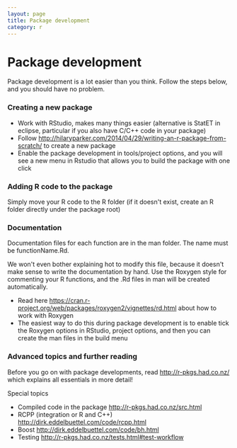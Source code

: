 ```yaml
---
layout: page
title: Package development
category: r
---
```


Package development
===

Package development is a lot easier than you think. Follow the steps below, and you should have no problem. 

### Creating a new package

* Work with RStudio, makes many things easier (alternative is StatET in eclipse, particular if you also have C/C++ code in your package)
* Follow http://hilaryparker.com/2014/04/29/writing-an-r-package-from-scratch/ to create a new package
* Enable the package development in tools/project options, and you will see a new menu in Rstudio that allows you to build the package with one click

### Adding R code to the package

Simply move your R code to the R folder (if it doesn't exist, create an R folder directly under the package root)

### Documentation

Documentation files for each function are in the man folder. The name must be functionName.Rd.

We won't even bother explaining hot to modify this file, because it doesn't make sense to write the documentation by hand. Use the Roxygen style for commenting your R functions, and the .Rd files in man will be created automatically.

* Read here https://cran.r-project.org/web/packages/roxygen2/vignettes/rd.html about how to work with Roxygen
* The easiest way to do this during package development is to enable tick the Roxygen options in RStudio, project options, and then you can create the man files in the build menu

### Advanced topics and further reading 

Before you go on with package developments, read http://r-pkgs.had.co.nz/ which explains all essentials in more detail!

Special topics 

* Compiled code in the package http://r-pkgs.had.co.nz/src.html
* RCPP (integration or R and C++) http://dirk.eddelbuettel.com/code/rcpp.html
* Boost http://dirk.eddelbuettel.com/code/bh.html
* Testing http://r-pkgs.had.co.nz/tests.html#test-workflow
